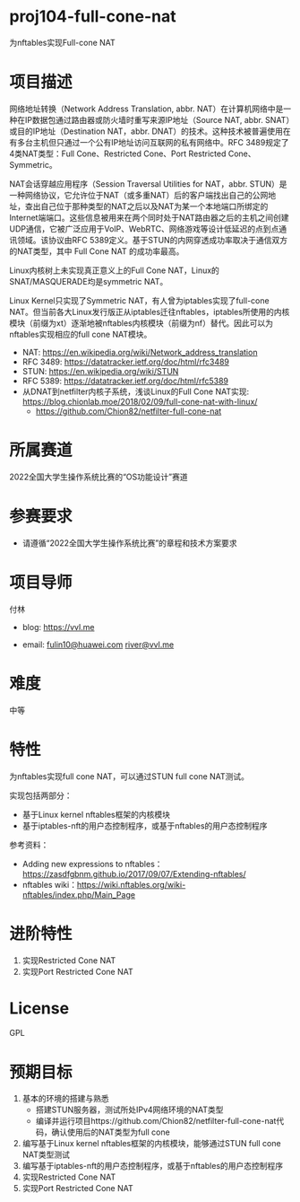 # proj104-full-cone-nat
为nftables实现Full-cone NAT


# 项目描述



网络地址转换（Network Address Translation, abbr. NAT）在计算机网络中是一种在IP数据包通过路由器或防火墙时重写来源IP地址（Source NAT, abbr. SNAT）或目的IP地址（Destination NAT，abbr. DNAT）的技术。这种技术被普遍使用在有多台主机但只通过一个公有IP地址访问互联网的私有网络中。RFC 3489规定了4类NAT类型：Full Cone、Restricted Cone、Port Restricted Cone、Symmetric。

NAT会话穿越应用程序（Session Traversal Utilities for NAT，abbr. STUN）是一种网络协议，它允许位于NAT（或多重NAT）后的客户端找出自己的公网地址，查出自己位于那种类型的NAT之后以及NAT为某一个本地端口所绑定的Internet端端口。这些信息被用来在两个同时处于NAT路由器之后的主机之间创建UDP通信，它被广泛应用于VoIP、WebRTC、网络游戏等设计低延迟的点到点通讯领域。该协议由RFC 5389定义。基于STUN的内网穿透成功率取决于通信双方的NAT类型，其中 Full Cone NAT 的成功率最高。

Linux内核树上未实现真正意义上的Full Cone NAT，Linux的 SNAT/MASQUERADE均是symmetric NAT。

Linux Kernel只实现了Symmetric NAT，有人曾为iptables实现了full-cone NAT。但当前各大Linux发行版正从iptables迁往nftables，iptables所使用的内核模块（前缀为xt）逐渐地被nftables内核模块（前缀为nf）替代。因此可以为nftables实现相应的full cone NAT模块。

- NAT: https://en.wikipedia.org/wiki/Network_address_translation
- RFC 3489: https://datatracker.ietf.org/doc/html/rfc3489
- STUN: https://en.wikipedia.org/wiki/STUN
- RFC 5389: https://datatracker.ietf.org/doc/html/rfc5389
- 从DNAT到netfilter内核子系统，浅谈Linux的Full Cone NAT实现: https://blog.chionlab.moe/2018/02/09/full-cone-nat-with-linux/
  - https://github.com/Chion82/netfilter-full-cone-nat

# 所属赛道

2022全国大学生操作系统比赛的“OS功能设计”赛道

# 参赛要求

- 请遵循“2022全国大学生操作系统比赛”的章程和技术方案要求

# 项目导师

付林

- blog: https://vvl.me

- email: fulin10@huawei.com river@vvl.me

# 难度

中等

# 特性

为nftables实现full cone NAT，可以通过STUN full cone NAT测试。

实现包括两部分：

- 基于Linux kernel nftables框架的内核模块
- 基于iptables-nft的用户态控制程序，或基于nftables的用户态控制程序

参考资料：

- Adding new expressions to nftables：https://zasdfgbnm.github.io/2017/09/07/Extending-nftables/
- nftables wiki：https://wiki.nftables.org/wiki-nftables/index.php/Main_Page

# 进阶特性

1. 实现Restricted Cone NAT
2. 实现Port Restricted Cone NAT

# License

GPL

# 预期目标

1. 基本的环境的搭建与熟悉
   - 搭建STUN服务器，测试所处IPv4网络环境的NAT类型
   - 编译并运行项目https://github.com/Chion82/netfilter-full-cone-nat代码，确认使用后的NAT类型为full cone
2. 编写基于Linux kernel nftables框架的内核模块，能够通过STUN full cone NAT类型测试
3. 编写基于iptables-nft的用户态控制程序，或基于nftables的用户态控制程序
4. 实现Restricted Cone NAT
5. 实现Port Restricted Cone NAT
